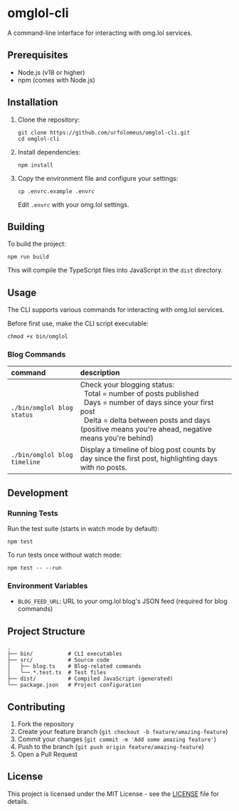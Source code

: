 # omglol-cli

A command-line interface for interacting with omg.lol services.

## Prerequisites

- Node.js (v18 or higher)
- npm (comes with Node.js)

## Installation

1. Clone the repository:

   ```
   git clone https://github.com/urfolomeus/omglol-cli.git
   cd omglol-cli
   ```

2. Install dependencies:

   ```
   npm install
   ```

3. Copy the environment file and configure your settings:

   ```
   cp .envrc.example .envrc
   ```

   Edit `.envrc` with your omg.lol settings.

## Building

To build the project:

   ```
   npm run build
   ```

This will compile the TypeScript files into JavaScript in the `dist` directory.

## Usage

The CLI supports various commands for interacting with omg.lol services.

Before first use, make the CLI script executable:

   ```
   chmod +x bin/omglol
   ```

### Blog Commands

| command | description |
|:--|:---|
| <nowrap valign="top">`./bin/omglol blog status`</nowrap> | Check your blogging status:<br>&nbsp;&nbsp;Total = number of posts published<br>&nbsp;&nbsp;Days = number of days since your first post<br>&nbsp;&nbsp;Delta = delta between posts and days (positive means you're ahead, negative means you're behind) |
| <nowrap valign="top">`./bin/omglol blog timeline`</nowrap> | Display a timeline of blog post counts by day since the first post, highlighting days with no posts. |

## Development

### Running Tests

Run the test suite (starts in watch mode by default):

   ```
   npm test
   ```

To run tests once without watch mode:

   ```
   npm test -- --run
   ```

### Environment Variables

- `BLOG_FEED_URL`: URL to your omg.lol blog's JSON feed (required for blog commands)

## Project Structure

   ```
   .
   ├── bin/           # CLI executables
   ├── src/           # Source code
   │   ├── blog.ts    # Blog-related commands
   │   └── *.test.ts  # Test files
   ├── dist/          # Compiled JavaScript (generated)
   └── package.json   # Project configuration
   ```

## Contributing

1. Fork the repository
2. Create your feature branch (`git checkout -b feature/amazing-feature`)
3. Commit your changes (`git commit -m 'Add some amazing feature'`)
4. Push to the branch (`git push origin feature/amazing-feature`)
5. Open a Pull Request

## License

This project is licensed under the MIT License - see the [LICENSE](LICENSE) file for details.
